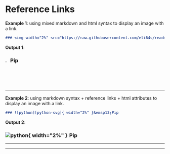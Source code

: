 # Reference Links

__Example 1__: using mixed markdown and html syntax to display an image with a link.

```markdown
### <img width="2%" src="https://raw.githubusercontent.com/eli64s/readme-ai/5ba3f704de2795e32f9fdb67e350caca87975a66/docs/docs/assets/svg/python.svg">&emsp13;Pip
```
__Output 1__:

### <img width="2%" src="https://raw.githubusercontent.com/eli64s/readme-ai/5ba3f704de2795e32f9fdb67e350caca87975a66/docs/docs/assets/svg/python.svg">&emsp13;Pip

---

__Example 2__: using markdown syntax + reference links + html attributes to display an image with a link.

```markdown
### ![python][python-svg]{ width="2%" }&emsp13;Pip
```

__Output 2__:

### ![python][python-svg]{ width="2%" }&emsp13;Pip

---

<!-- REFERENCE LINKS -->
[python-svg]: https://raw.githubusercontent.com/eli64s/readme-ai/5ba3f704de2795e32f9fdb67e350caca87975a66/docs/docs/assets/svg/python.svg

---
